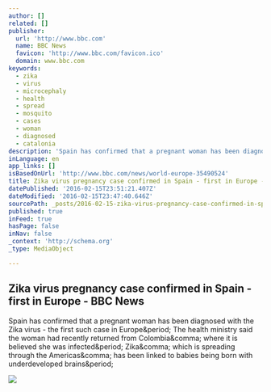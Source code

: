```yaml
---
author: []
related: []
publisher:
  url: 'http://www.bbc.com'
  name: BBC News
  favicon: 'http://www.bbc.com/favicon.ico'
  domain: www.bbc.com
keywords:
  - zika
  - virus
  - microcephaly
  - health
  - spread
  - mosquito
  - cases
  - woman
  - diagnosed
  - catalonia
description: 'Spain has confirmed that a pregnant woman has been diagnosed with the Zika virus - the first such case in Europe. The health ministry said the woman had recently returned from Colombia, where it is believed she was infected. Zika, which is spreading through the Americas, has been linked to babies being born with underdeveloped brains.'
inLanguage: en
app_links: []
isBasedOnUrl: 'http://www.bbc.com/news/world-europe-35490524'
title: Zika virus pregnancy case confirmed in Spain - first in Europe - BBC News
datePublished: '2016-02-15T23:51:21.407Z'
dateModified: '2016-02-15T23:47:40.646Z'
sourcePath: _posts/2016-02-15-zika-virus-pregnancy-case-confirmed-in-spain-first-in-euro.md
published: true
inFeed: true
hasPage: false
inNav: false
_context: 'http://schema.org'
_type: MediaObject

---
```

<article style=""><h1>Zika virus pregnancy case confirmed in Spain - first in Europe - BBC News</h1><p>Spain has confirmed that a pregnant woman has been diagnosed with the Zika virus - the first such case in Europe&amp;period; The health ministry said the woman had recently returned from Colombia&amp;comma; where it is believed she was infected&amp;period; Zika&amp;comma; which is spreading through the Americas&amp;comma; has been linked to babies being born with underdeveloped brains&amp;period;</p><img src="http://ichef.bbci.co.uk/news/1024/cpsprodpb/AC7C/production/_88065144_gettyimages-506972062-1.jpg" /></article>